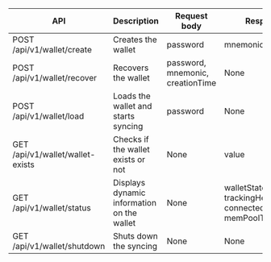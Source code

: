 |API | Description    | Request body    | Response body   |
|--- | ---- | ---- | ---- |
|POST /api/v1/wallet/create  | Creates the wallet | password | mnemonic, creationTime |
|POST /api/v1/wallet/recover  | Recovers the wallet | password, mnemonic, creationTime | None |
|POST /api/v1/wallet/load | Loads the wallet and starts syncing | password  | None |
|GET /api/v1/wallet/wallet-exists | Checks if the wallet exists or not | None  | value |
|GET /api/v1/wallet/status | Displays dynamic information on the wallet | None  | walletState, headerHeight, trackingHeight, connectedNodeCount, memPoolTransactionCount |
|GET /api/v1/wallet/shutdown | Shuts down the syncing | None  | None |
